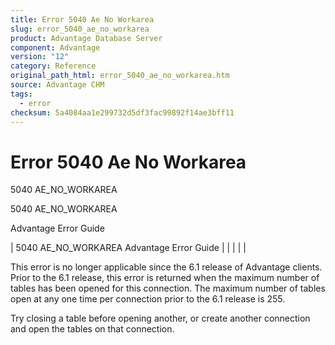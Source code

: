 ```yaml
---
title: Error 5040 Ae No Workarea
slug: error_5040_ae_no_workarea
product: Advantage Database Server
component: Advantage
version: "12"
category: Reference
original_path_html: error_5040_ae_no_workarea.htm
source: Advantage CHM
tags:
  - error
checksum: 5a4084aa1e299732d5df3fac99892f14ae3bff11
---
```


# Error 5040 Ae No Workarea

5040 AE\_NO\_WORKAREA

5040 AE\_NO\_WORKAREA

Advantage Error Guide

| 5040 AE\_NO\_WORKAREA  Advantage Error Guide |  |  |  |  |

This error is no longer applicable since the 6.1 release of Advantage clients. Prior to the 6.1 release, this error is returned when the maximum number of tables has been opened for this connection. The maximum number of tables open at any one time per connection prior to the 6.1 release is 255.

Try closing a table before opening another, or create another connection and open the tables on that connection.
